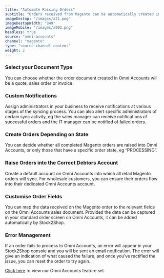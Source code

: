 ```yaml
---
title: "Automate Raising Orders"
subtitle: "Orders received from Magento can be automatically created in Omni Accounts."
imageDestop: "/images/a21.png"
imageDestopWidth: "849"
imageMobile: "/images/a002.png"
headless: true
source: "omni-accounts"
channel: "magento"
type: "source-channel-content"
weight: 2
---
```


### Select your Document Type
You can choose whether the order document created in Omni Accounts will be a quote, sales order or invoice.

### Custom Notifications
Assign administrators in your business to receive notifications at various stages of the syncing process. You can also alert specific administrators of certain sync activity, eg the sales manager can receive notifications of successful orders and the IT manager can be notified of failed orders.

### Create Orders Depending on State
You can decide whether all completed Magento orders are raised into Omni Accounts, or only those that have a specific order state, eg “PROCESSING”.

### Raise Orders into the Correct Debtors Account
Create a default account on Omni Accounts into which all retail Magento orders will sync. For wholesale customers, you can ensure their orders flow into their dedicated Omni Accounts account.

### Customise Order Fields
You can map the data received on the Magento order to the relevant fields on the Omni Accounts sales document. Provided the data can be captured in your standard order screen on Omni Accounts, it can be added automatically by Stock2Shop.

### Error Management
If an order fails to process to Omni Accounts, an error will appear in your Stock2Shop console and you will be sent an email notification. The error will give an indication of what caused the failure, and once you’ve rectified the issue, you can reset the order to try again.

[Click here](/help/features/omni-accounts/ "Omni Accounts Features") to view our Omni Accounts feature set.